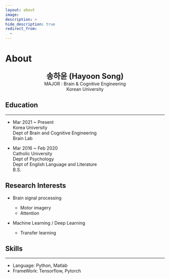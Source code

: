 ```yaml
---
layout: about
image:
description: >
hide_description: true
redirect_from:
  -
---
```


# About

<!--author-->


<center>
<span style=
"font-size:170%;
font-weight:bold">
송하윤 (Hayoon Song)
</span>
</center>

<center>MAJOR : Brain & Cognitive Engineering</center>

<center>Korean University</center>

## Education
---
* Mar 2021 ~ Present   
Korea University   
Dept of Brain and Cognitive Engineering   
Brain Lab

* Mar 2016 ~ Feb 2020   
Catholic University   
Dept of Psychology   
Dept of English Language and Literature   
B.S.   

## Research Interests
* Brain signal processing
  - Motor imagery
  - Attention

* Machine Learning / Deep Learning
  - Transfer learning

## Skills
---
* Language: Python, Matlab
* FrameWork: Tensorflow, Pytorch